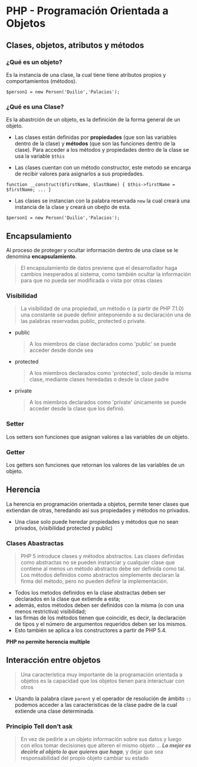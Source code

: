 # PHP - Programación Orientada a Objetos

## Clases, objetos, atributos y métodos

### ¿Qué es un objeto?

Es la instancia de una clase, la cual tiene tiene atributos propios y comportamientos (métodos).

`$person1 = new Person('Duilio','Palacios');`

### ¿Qué es una Clase?

Es la abastrción de un objeto, es la definición de la forma general de un objeto.

- Las clases están definidas por **propiedades** (que son las variables dentro de la clase) y **métodos** (que son las funciones dentro de la clase). Para acceder a los métodos y propiedades dentro de la clase se usa la variable `$this`

- Las clases cuentan con un método constructor, este metodo se encarga de recibir valores para asignarlos a sus propiedades.

`function __construct($firstName, $lastName) { $this->firstName = $firstName; ... }`

- Las clases se instancian con la palabra reservada `new` la cual creará una instancia de la clase y creará un obejto de esta.

`$person1 = new Person('Duilio','Palacios');`

## Encapsulamiento

Al proceso de proteger y ocultar información dentro de una clase se le denomina **encapsulamiento**.

>El encapsulamiento de datos previene que el desarrollador haga cambios inesperados al sistema, como también ocultar la información para que no pueda ser modificada o vista por otras clases

### Visibilidad

>La visibilidad de una propiedad, un método o (a partir de PHP 7.1.0) una constante se puede definir anteponiendo a su declaración una de las palabras reservadas public, protected o private.

- public

  >A los miembros de clase declarados como 'public' se puede acceder desde donde sea

- protected

  >A los miembros declarados como 'protected', solo desde la misma clase, mediante clases heredadas o desde la clase padre

- private

  >A los miembros declarados como 'private' únicamente se puede acceder desde la clase que los definió.

### Setter

Los setters son funciones que asignan valores a las variables de un objeto.

### Getter

Los getters son funciones que retornan los valores de las variables de un objeto.

## Herencia

La herencia en programación orientada a objetos, permite tener clases que extiendan de otras, heredando así sus propiedades y métodos no privados.

- Una clase solo puede heredar propiedades y métodos que no sean privados, (visibilidad protected y public)

### Clases Abastractas

>PHP 5 introduce clases y métodos abstractos. Las clases definidas como abstractas no se pueden instanciar y cualquier clase que contiene al menos un método abstracto debe ser definida como tal. Los métodos definidos como abstractos simplemente declaran la firma del método, pero no pueden definir la implementación.

- Todos los metodos definidos en la clase abstractas deben ser declarados en la clase que extiende a esta;
- además, estos métodos deben ser definidos con la misma (o con una menos restrictiva) visibilidad;
- las firmas de los métodos tienen que coincidir, es decir, la declaración de tipos y el número de argumentos requeridos deben ser los mismos.
- Esto también se aplica a los constructores a partir de PHP 5.4.

**PHP no permite herencia multiple**

## Interacción entre objetos

>Una característica muy importante de la programación orientada a objetos es la capacidad que los objetos tienen para interactuar con otros

- Usando la palabra clave `parent` y el operador de resolución de ámbito `::` podemos acceder a las caracteristicas de la clase padre de la cual extiende una clase determinada.

### Principio Tell don’t ask

> En vez de pedirle a un objeto información sobre sus datos y luego con ellos tomar decisiones que alteren el mismo objeto ... ***Lo mejor es decirle al objeto lo que quieres que haga***, y dejar que sea responsabilidad del propio objeto cambiar su estado


